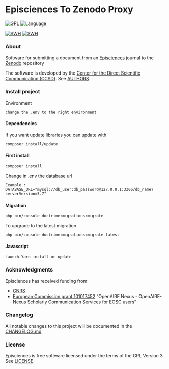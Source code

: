 # Episciences To Zenodo Proxy


![GPL](https://img.shields.io/github/license/CCSDForge/episciences)
![Language](https://img.shields.io/github/languages/top/CCSDForge/episciences)

[![SWH](https://archive.softwareheritage.org/badge/origin/https://github.com/CCSDForge/episciences-zenodo/)](https://archive.softwareheritage.org/browse/origin/?origin_url=https://github.com/CCSDForge/episciences-zenodo)
[![SWH](https://archive.softwareheritage.org/badge/swh:1:dir:ff37f744e51471195b42219bc8f7b4e53521f28b/)](https://archive.softwareheritage.org/swh:1:dir:ff37f744e51471195b42219bc8f7b4e53521f28b;origin=https://github.com/CCSDForge/episciences-zenodo;visit=swh:1:snp:deaac4c608a7bd5bf598159312f660ea65ccfe5c;anchor=swh:1:rev:49d1d944e0dde8e0b2c70c0ffede27a641c49821)



### About
Software for submitting a document from an [Episciences](https://www.episciences.org/) journal to the [Zenodo](https://zenodo.org/) repository

The software is developed by the [Center for the Direct Scientific Communication (CCSD)](https://www.ccsd.cnrs.fr/en/). See [AUTHORS](./AUTHORS).

### Install project
Environment
```
change the .env to the right environment
```


#### Dependencies
If you want update libraries you can update with
```
composer install/update
```

#### First install 
```
composer install
```
Change in .env the database url
```
Example : DATABASE_URL="mysql://db_user:db_password@127.0.0.1:3306/db_name?serverVersion=5.7"
```

#### Migration
```
php bin/console doctrine:migrations:migrate
```

To upgrade to the latest migration
```
php bin/console doctrine:migrations:migrate latest
```

#### Javascript
```
Launch Yarn install or update
```

### Acknowledgments
Episciences has received funding from:
- [CNRS](https://www.cnrs.fr/)
- [European Commission grant 101017452](https://cordis.europa.eu/project/id/101017452) “OpenAIRE Nexus - OpenAIRE-Nexus Scholarly Communication Services for EOSC users”

### Changelog
All notable changes to this project will be documented in the [CHANGELOG.md](./CHANGELOG.md)

### License
Episciences is free software licensed under the terms of the GPL Version 3. See [LICENSE](./LICENSE).

